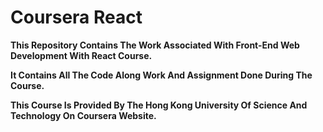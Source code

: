# Coursera React

**This Repository Contains The Work Associated With Front-End Web Development With React Course.**

**It Contains All The Code Along Work And Assignment Done During The Course.**

**This Course Is Provided By The Hong Kong University Of Science And Technology On Coursera Website.**



